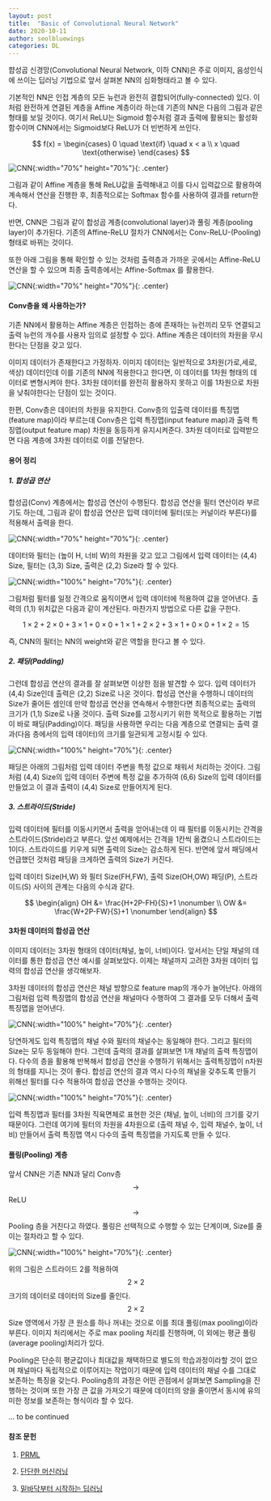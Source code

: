 ```yaml
---
layout: post
title:  "Basic of Convolutional Neural Network"
date: 2020-10-11
author: seolbluewings
categories: DL
---
```



햡성곱 신경망(Convolutional Neural Network, 이하 CNN)은 주로 이미지, 음성인식에 쓰이는 딥러닝 기법으로 앞서 살펴본 NN의 심화형태라고 볼 수 있다.

기본적인 NN은 인접 계층의 모든 뉴런과 완전히 결합되어(fully-connected) 있다. 이처럼 완전하게 연결된 계층을 Affine 계층이라 하는데 기존의 NN은 다음의 그림과 같은 형태를 보일 것이다. 여기서 ReLU는 Sigmoid 함수처럼 결과 출력에 활용되는 활성화 함수이며 CNN에서는 Sigmoid보다 ReLU가 더 빈번하게 쓰인다.

$$
f(x) =
\begin{cases}
0 \quad \text{if} \quad x < a  \\
x \quad \text{otherwise}
\end{cases}
$$

![CNN](https://github.com/seolbluewings/seolbluewings.github.io/blob/master/assets/NN_STRUCTURE.png?raw=true){:width="70%" height="70%"}{: .center}

그림과 같이 Affine 계층을 통해 ReLU값을 출력해내고 이를 다시 입력값으로 활용하여 계속해서 연산을 진행한 후, 최종적으로는 Softmax 함수를 사용하여 결과를 return한다.

반면, CNN은 그림과 같이 합성곱 계층(convolutional layer)과 풀링 계층(pooling layer)이 추가된다. 기존의 Affine-ReLU 절차가 CNN에서는 Conv-ReLU-(Pooling) 형태로 바뀌는 것이다.

또한 아래 그림을 통해 확인할 수 있는 것처럼 출력층과 가까운 곳에서는 Affine-ReLU 연산을 할 수 있으며 최종 출력층에서는 Affine-Softmax 를 활용한다.

![CNN](https://github.com/seolbluewings/seolbluewings.github.io/blob/master/assets/CNN_STRUCTURE.png?raw=true){:width="70%" height="70%"}{: .center}

#### Conv층을 왜 사용하는가?

기존 NN에서 활용하는 Affine 계층은 인접하는 층에 존재하는 뉴런끼리 모두 연결되고 출력 뉴런의 개수를 사용자 임의로 설정할 수 있다. Affine 계층은 데이터의 차원을 무시한다는 단점을 갖고 있다.

이미지 데이터가 존재한다고 가정하자. 이미지 데이터는 일반적으로 3차원(가로,세로,색상) 데이터인데 이를 기존의 NN에 적용한다고 한다면, 이 데이터를 1차원 형태의 데이터로 변형시켜야 한다. 3차원 데이터를 완전히 활용하지 못하고 이를 1차원으로 차원을 낮춰야한다는 단점이 있는 것이다.

한편, Conv층은 데이터의 차원을 유지한다. Conv층의 입출력 데이터를 특징맵(feature map)이라 부르는데 Conv층은 입력 특징맵(input feature map)과 출력 특징맵(output feature map) 차원을 동등하게 유지시켜준다. 3차원 데이터로 입력받으면 다음 계층에 3차원 데이터로 이를 전달한다.

#### 용어 정리

##### 1. 합성곱 연산

합성곱(Conv) 계층에서는 합성곱 연산이 수행된다. 합성곱 연산을 필터 연산이라 부르기도 하는데, 그림과 같이 합성곱 연산은 입력 데이터에 필터(또는 커널이라 부른다)를 적용해서 출력을 한다.

![CNN](https://github.com/seolbluewings/seolbluewings.github.io/blob/master/assets/Conv.png?raw=true){:width="70%" height="70%"}{: .center}


데이터와 필터는 (높이 H, 너비 W)의 차원을 갖고 있고 그림에서 입력 데이터는 (4,4) Size, 필터는 (3,3) Size, 출력은 (2,2) Size라 할 수 있다.

![CNN](https://github.com/seolbluewings/seolbluewings.github.io/blob/master/assets/Conv1.png?raw=true){:width="100%" height="70%"}{: .center}

그림처럼 필터를 일정 간격으로 움직이면서 입력 데이터에 적용하여 값을 얻어낸다. 출력의 (1,1) 위치값은 다음과 같이 계산된다. 마찬가지 방법으로 다른 값을 구한다.

$$ 1\times2 + 2\times0 + 3\times1 + 0\times0 + 1\times1 + 2\times2 + 3\times1 + 0\times0 + 1\times2 = 15 $$

즉, CNN의 필터는 NN의 weight와 같은 역할을 한다고 볼 수 있다.

##### 2. 패딩(Padding)

그런데 합성곱 연산의 결과를 잘 살펴보면 이상한 점을 발견할 수 있다. 입력 데이터가  (4,4) Size인데 출력은 (2,2) Size로 나온 것이다. 합성곱 연산을 수행하니 데이터의 Size가 줄어든 셈인데 만약 합성곱 연산을 연속해서 수행한다면 최종적으로는 출력의 크기가 (1,1) Size로 나올 것이다. 출력 Size를 고정시키기 위한 목적으로 활용하는 기법이 바로 패딩(Padding)이다. 패딩을 사용하면 우리는 다음 계층으로 연결되는 출력 결과(다음 층에서의 입력 데이터)의 크기를 일관되게 고정시킬 수 있다.


![CNN](https://github.com/seolbluewings/seolbluewings.github.io/blob/master/assets/Padding.png?raw=true){:width="100%" height="70%"}{: .center}

패딩은 아래의 그림처럼 입력 데이터 주변을 특정 값으로 채워서 처리하는 것이다. 그림처럼 (4,4) Size의 입력 데이터 주변에 특정 값을 추가하여 (6,6) Size의 입력 데이터를 만들었고 이 결과 출력이 (4,4) Size로 만들어지게 된다.

##### 3. 스트라이드(Stride)

입력 데이터에 필터를 이동시키면서 출력을 얻어내는데 이 때 필터를 이동시키는 간격을 스트라이드(Stride)라고 부른다. 앞선 예제에서는 간격을 1칸씩 옮겼으니 스트라이드는 1이다. 스트라이드를 키우게 되면 출력의 Size는 감소하게 된다. 반면에 앞서 패딩에서 언급했던 것처럼 패딩을 크게하면 출력의 Size가 커진다.

입력 데이터 Size(H,W) 와 필터 Size(FH,FW), 출력 Size(OH,OW) 패딩(P), 스트라이드(S) 사이의 관계는 다음의 수식과 같다.

$$
\begin{align}
OH &= \frac{H+2P-FH}{S}+1 \nonumber \\
OW &= \frac{W+2P-FW}{S}+1 \nonumber
\end{align}
$$

#### 3차원 데이터의 합성곱 연산

이미지 데이터는 3차원 형태의 데이터(채널, 높이, 너비)이다. 앞서서는 단일 채널의 데이터를 통한 합성곱 연산 예시를 살펴보았다. 이제는 채널까지 고려한 3차원 데이터 입력의 합성곱 연산을 생각해보자.

3차원 데이터의 합성곱 연산은 채널 방향으로 feature map의 개수가 늘어난다. 아래의 그림처럼 입력 특징맵의 합성곱 연산을 채널마다 수행하여 그 결과를 모두 더해서 출력 특징맵을 얻어낸다.

![CNN](https://github.com/seolbluewings/seolbluewings.github.io/blob/master/assets/Conv2.png?raw=true){:width="100%" height="70%"}{: .center}

당연하게도 입력 특징맵의 채널 수와 필터의 채널수는 동일해야 한다. 그리고 필터의 Size는 모두 동일해야 한다. 그런데 출력의 결과를 살펴보면 1개 채널의 출력 특징맵이다. 다수의 층을 활용해 반복해서 합성곱 연산을 수행하기 위해서는 출력특징맵이 n차원의 형태를 지니는 것이 좋다. 합성곱 연산의 결과 역시 다수의 채널을 갖추도록 만들기 위해선 필터를 다수 적용하여 합성곱 연산을 수행하는 것이다.

![CNN](https://github.com/seolbluewings/seolbluewings.github.io/blob/master/assets/Conv3.png?raw=true){:width="100%" height="70%"}{: .center}

입력 특징맵과 필터를 3차원 직육면체로 표현한 것은 (채널, 높이, 너비)의 크기를 갖기 때문이다. 그런데 여기에 필터의 차원을 4차원으로 (출력 채널 수, 입력 채널수, 높이, 너비) 만들어서 출력 특징맵 역시 다수의 출력 특징맵을 가지도록 만들 수 있다.

#### 풀링(Pooling) 계층

앞서 CNN은 기존 NN과 달리 Conv층 $$\to$$ ReLU $$\to$$ Pooling 층을 거친다고 하였다. 풀링은 선택적으로 수행할 수 있는 단계이며, Size를 줄이는 절차라고 할 수 있다.

![CNN](https://github.com/seolbluewings/seolbluewings.github.io/blob/master/assets/Pooling.png?raw=true){:width="100%" height="70%"}{: .center}

위의 그림은 스트라이드 2를 적용하여 $$2\times2$$ 크기의 데이터로 데이터의 Size를 줄인다. $$2\times2$$ Size 영역에서 가장 큰 원소를 하나 꺼내는 것으로 이를 최대 풀링(max pooling)이라 부른다. 이미지 처리에서는 주로 max pooling 처리를 진행하며, 이 외에는 평균 풀링(average pooling)처리가 있다.

Pooling은 단순히 평균값이나 최대값을 채택하므로 별도의 학습과정이라할 것이 없으며 채널마다 독립적으로 이루어지는 작업이기 때문에 입력 데이터의 채널 수를 그대로 보존하는 특징을 갖는다. Pooling층의 과정은 어떤 관점에서 살펴보면 Sampling을 진행하는 것이며 또한 가장 큰 값을 가져오기 때문에 데이터의 양을 줄이면서 동시에 유의미한 정보를 보존하는 형식이라 할 수 있다. 

... to be continued 

#### 참조 문헌
1. [PRML](http://users.isr.ist.utl.pt/~wurmd/Livros/school/Bishop%20-%20Pattern%20Recognition%20And%20Machine%20Learning%20-%20Springer%20%202006.pdf) <br>

2. [단단한 머신러닝](http://www.yes24.com/Product/Goods/88440860)

3. [밑바닥부터 시작하는 딥러닝](https://www.hanbit.co.kr/store/books/look.php?p_code=B8475831198)